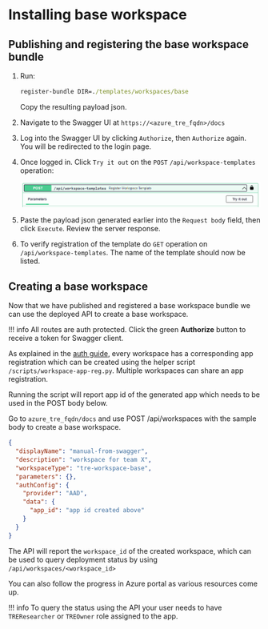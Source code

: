 # Installing base workspace

## Publishing and registering the base workspace bundle

1. Run:

    ```cmd
    register-bundle DIR=./templates/workspaces/base
    ```

    Copy the resulting payload json.

1. Navigate to the Swagger UI at `https://<azure_tre_fqdn>/docs`

1. Log into the Swagger UI by clicking `Authorize`, then `Authorize` again. You will be redirected to the login page.

1. Once logged in. Click `Try it out` on the `POST` `/api/workspace-templates` operation:

    ![Post Workspace Template](../../assets/post-template.png)

1. Paste the payload json generated earlier into the `Request body` field, then click `Execute`. Review the server response.

1. To verify registration of the template do `GET` operation on `/api/workspace-templates`. The name of the template should now be listed.

## Creating a base workspace

Now that we have published and registered a base workspace bundle we can use the deployed API to create a base workspace.

!!! info
    All routes are auth protected. Click the green **Authorize** button to receive a token for Swagger client.

As explained in the [auth guide](../auth.md), every workspace has a corresponding app registration which can be created using the helper script `/scripts/workspace-app-reg.py`. Multiple workspaces can share an app registration.

Running the script will report app id of the generated app which needs to be used in the POST body below.

Go to ``azure_tre_fqdn/docs`` and use POST /api/workspaces with the sample body to create a base workspace.

```json
{
  "displayName": "manual-from-swagger",
  "description": "workspace for team X",
  "workspaceType": "tre-workspace-base",
  "parameters": {},
  "authConfig": {
    "provider": "AAD",
    "data": {
      "app_id": "app id created above"
    }
  }
}
```

The API will report the ``workspace_id`` of the created workspace, which can be used to query deployment status by using ``/api/workspaces/<workspace_id>``

You can also follow the progress in Azure portal as various resources come up.

!!! info
    To query the status using the API your user needs to have `TREResearcher` or `TREOwner` role assigned to the app.

